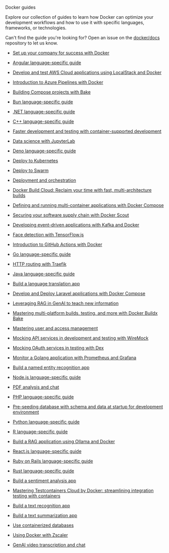 Docker guides


Explore our collection of guides to learn how Docker can optimize your
development workflows and how to use it with specific languages, frameworks, or
technologies.

Can't find the guide you're looking for? Open an issue on the
[docker/docs](https://github.com/docker/docs/issues/new) repository to let us
know.



- [Set up your company for success with Docker](https://docs.docker.com/guides/admin-set-up/)

- [Angular language-specific guide](https://docs.docker.com/guides/angular/)

- [Develop and test AWS Cloud applications using LocalStack and Docker](https://docs.docker.com/guides/localstack/)

- [Introduction to Azure Pipelines with Docker](https://docs.docker.com/guides/azure-pipelines/)

- [Building Compose projects with Bake](https://docs.docker.com/guides/compose-bake/)

- [Bun language-specific guide](https://docs.docker.com/guides/bun/)

- [.NET language-specific guide](https://docs.docker.com/guides/dotnet/)

- [C++ language-specific guide](https://docs.docker.com/guides/cpp/)

- [Faster development and testing with container-supported development](https://docs.docker.com/guides/container-supported-development/)

- [Data science with JupyterLab](https://docs.docker.com/guides/jupyter/)

- [Deno language-specific guide](https://docs.docker.com/guides/deno/)

- [Deploy to Kubernetes](https://docs.docker.com/guides/kube-deploy/)

- [Deploy to Swarm](https://docs.docker.com/guides/swarm-deploy/)

- [Deployment and orchestration](https://docs.docker.com/guides/orchestration/)

- [Docker Build Cloud: Reclaim your time with fast, multi-architecture builds](https://docs.docker.com/guides/docker-build-cloud/)

- [Defining and running multi-container applications with Docker Compose](https://docs.docker.com/guides/docker-compose/)

- [Securing your software supply chain with Docker Scout](https://docs.docker.com/guides/docker-scout/)

- [Developing event-driven applications with Kafka and Docker](https://docs.docker.com/guides/kafka/)

- [Face detection with TensorFlow.js](https://docs.docker.com/guides/tensorflowjs/)

- [Introduction to GitHub Actions with Docker](https://docs.docker.com/guides/gha/)

- [Go language-specific guide](https://docs.docker.com/guides/golang/)

- [HTTP routing with Traefik](https://docs.docker.com/guides/traefik/)

- [Java language-specific guide](https://docs.docker.com/guides/java/)

- [Build a language translation app](https://docs.docker.com/guides/language-translation/)

- [Develop and Deploy Laravel applications with Docker Compose](https://docs.docker.com/guides/frameworks/laravel/)

- [Leveraging RAG in GenAI to teach new information](https://docs.docker.com/guides/genai-leveraging-rag/)

- [Mastering multi-platform builds, testing, and more with Docker Buildx Bake](https://docs.docker.com/guides/bake/)

- [Mastering user and access management](https://docs.docker.com/guides/admin-user-management/)

- [Mocking API services in development and testing with WireMock](https://docs.docker.com/guides/wiremock/)

- [Mocking OAuth services in testing with Dex](https://docs.docker.com/guides/dex/)

- [Monitor a Golang application with Prometheus and Grafana](https://docs.docker.com/guides/go-prometheus-monitoring/)

- [Build a named entity recognition app](https://docs.docker.com/guides/named-entity-recognition/)

- [Node.js language-specific guide](https://docs.docker.com/guides/nodejs/)

- [PDF analysis and chat](https://docs.docker.com/guides/genai-pdf-bot/)

- [PHP language-specific guide](https://docs.docker.com/guides/php/)

- [Pre-seeding database with schema and data at startup for development environment](https://docs.docker.com/guides/pre-seeding/)

- [Python language-specific guide](https://docs.docker.com/guides/python/)

- [R language-specific guide](https://docs.docker.com/guides/r/)

- [Build a RAG application using Ollama and Docker](https://docs.docker.com/guides/rag-ollama/)

- [React.js language-specific guide](https://docs.docker.com/guides/reactjs/)

- [Ruby on Rails language-specific guide](https://docs.docker.com/guides/ruby/)

- [Rust language-specific guide](https://docs.docker.com/guides/rust/)

- [Build a sentiment analysis app](https://docs.docker.com/guides/sentiment-analysis/)

- [Mastering Testcontainers Cloud by Docker: streamlining integration testing with containers
](https://docs.docker.com/guides/testcontainers-cloud/)

- [Build a text recognition app](https://docs.docker.com/guides/text-classification/)

- [Build a text summarization app](https://docs.docker.com/guides/text-summarization/)

- [Use containerized databases](https://docs.docker.com/guides/databases/)

- [Using Docker with Zscaler](https://docs.docker.com/guides/zscaler/)

- [GenAI video transcription and chat](https://docs.docker.com/guides/genai-video-bot/)
